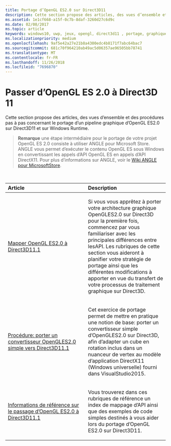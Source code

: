 ```yaml
---
title: Portage d’OpenGL ES2.0 sur Direct3D11
description: Cette section propose des articles, des vues d’ensemble et des procédures pas à pas concernant le portage d’un pipeline graphique d’OpenGL ES2.0 sur Direct3D11 et sur Windows Runtime.
ms.assetid: 1e1cf668-a15f-0c7b-8daf-3260d27c6d9c
ms.date: 02/08/2017
ms.topic: article
keywords: windows10, uwp, jeux, opengl, direct3d11 , portage, graphiques
ms.localizationpriority: medium
ms.openlocfilehash: 9af5e42a27e21b8a4300edc4b8171f7abc64bac7
ms.sourcegitcommit: 681c70f964210ab49ac5d06357ae96505bb78741
ms.translationtype: MT
ms.contentlocale: fr-FR
ms.lasthandoff: 11/26/2018
ms.locfileid: "7696870"
---
```

# <a name="port-from-opengl-es-20-to-direct3d-11"></a>Passer d’OpenGL ES 2.0 à Direct3D 11



Cette section propose des articles, des vues d’ensemble et des procédures pas à pas concernant le portage d’un pipeline graphique d’OpenGL ES2.0 sur Direct3D11 et sur Windows Runtime.

> **Remarque**  une étape intermédiaire pour le portage de votre projet OpenGL ES 2.0 consiste à utiliser ANGLE pour Microsoft Store. ANGLE vous permet d’exécuter le contenu OpenGL ES sous Windows en convertissant les appels d’API OpenGL ES en appels d’API DirectX11. Pour plus d’informations sur ANGLE, voir le [Wiki ANGLE pour MicrosoftStore](http://go.microsoft.com/fwlink/p/?linkid=618387).

 

<table>
<colgroup>
<col width="50%" />
<col width="50%" />
</colgroup>
<thead>
<tr class="header">
<th align="left">Article</th>
<th align="left">Description</th>
</tr>
</thead>
<tbody>
<tr class="odd">
<td align="left"><p><a href="map-concepts-and-infrastructure.md">Mapper OpenGL ES2.0 à Direct3D11.1</a></p></td>
<td align="left"><p>Si vous vous apprêtez à porter votre architecture graphique OpenGLES2.0 sur Direct3D pour la première fois, commencez par vous familiariser avec les principales différences entre lesAPI. Les rubriques de cette section vous aideront à planifier votre stratégie de portage ainsi que les différentes modifications à apporter en vue du transfert de votre processus de traitement graphique sur Direct3D.</p></td>
</tr>
<tr class="even">
<td align="left"><p><a href="port-a-simple-opengl-es-2-0-renderer-to-directx-11-1.md">Procédure: porter un convertisseur OpenGLES2.0 simple vers Direct3D11.1</a></p></td>
<td align="left"><p>Cet exercice de portage permet de mettre en pratique une notion de base: porter un convertisseur simple d’OpenGLES2.0 sur Direct3D, afin d’adapter un cube en rotation inclus dans un nuanceur de vertex au modèle d’application DirectX11 (Windows universelle) fourni dans VisualStudio2015.</p></td>
</tr>
<tr class="odd">
<td align="left"><p><a href="opengl-es-2-0-to-directx-11-1-reference.md">Informations de référence sur le passage d’OpenGL ES2.0 à Direct3D11.1</a></p></td>
<td align="left"><p>Vous trouverez dans ces rubriques de référence un index de mappage d’API ainsi que des exemples de code simples destinés à vous aider lors du portage d’OpenGL ES2.0 sur Direct3D11.</p></td>
</tr>
</tbody>
</table>

 

 

 




